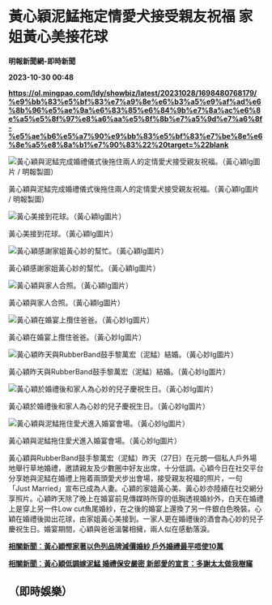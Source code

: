 # 黃心穎泥鯭拖定情愛犬接受親友祝福 家姐黃心美接花球
**明報新聞網-即時新聞**

**2023-10-30 00:48**

**https://ol.mingpao.com/ldy/showbiz/latest/20231028/1698480768179/%e9%bb%83%e5%bf%83%e7%a9%8e%e6%b3%a5%e9%af%ad%e6%8b%96%e5%ae%9a%e6%83%85%e6%84%9b%e7%8a%ac%e6%8e%a5%e5%8f%97%e8%a6%aa%e5%8f%8b%e7%a5%9d%e7%a6%8f-%e5%ae%b6%e5%a7%90%e9%bb%83%e5%bf%83%e7%be%8e%e6%8e%a5%e8%8a%b1%e7%90%83%22%20target=%22blank**

![黃心穎與泥鯭完成婚禮儀式後拖住兩人的定情愛犬接受親友祝福。（黃心穎Ig圖片 / 明報製圖）](https://fs.mingpao.com/ldy/20231028/s00009/9682a8ce04b3b63844b8f26353f44fe9.jpg)

黃心穎與泥鯭完成婚禮儀式後拖住兩人的定情愛犬接受親友祝福。（黃心穎Ig圖片 / 明報製圖）

![黃心美接到花球。（黃心穎Ig圖片）](https://fs.mingpao.com/ldy/20231028/s00009/96834058d1a3f4c18d487d49cc0bcdf7.jpg)

黃心美接到花球。（黃心穎Ig圖片）

![黃心穎感謝家姐黃心妙的幫忙。（黃心穎Ig圖片）](https://fs.mingpao.com/ldy/20231028/s00009/9682dc87df780ef4924b11fd43494d03.jpg)

黃心穎感謝家姐黃心妙的幫忙。（黃心穎Ig圖片）

![黃心穎與家人合照。（黃心穎Ig圖片）](https://fs.mingpao.com/ldy/20231028/s00009/96830d62b91898b407df3d08c2aa6bd6.jpg)

黃心穎與家人合照。（黃心穎Ig圖片）

![黃心穎在婚宴上攬住爸爸。（黃心妙Ig圖片）](https://fs.mingpao.com/ldy/20231028/s00009/9682f63ccb1c7dfa33c38a9a5d5f4248.jpg)

黃心穎在婚宴上攬住爸爸。（黃心妙Ig圖片）

![黃心穎昨天與RubberBand鼓手黎萬宏（泥鯭）結婚。（黃心妙Ig圖片）](https://fs.mingpao.com/ldy/20231028/s00009/96836533f787fb52e6727d0dccc4622e.jpg)

黃心穎昨天與RubberBand鼓手黎萬宏（泥鯭）結婚。（黃心妙Ig圖片）

![黃心穎於婚禮後和家人為心妙的兒子慶祝生日。（黃心妙Ig圖片）](https://fs.mingpao.com/ldy/20231028/s00009/9682b47898512ef77b21f25458a183b4.jpg)

黃心穎於婚禮後和家人為心妙的兒子慶祝生日。（黃心妙Ig圖片）

![黃心穎與泥鯭拖住愛犬進入婚宴會場。（黃心妙Ig圖片）](https://fs.mingpao.com/ldy/20231028/s00009/968325dbb99201e6c5052986be2fb7a7.jpg)

黃心穎與泥鯭拖住愛犬進入婚宴會場。（黃心妙Ig圖片）

黃心穎與RubberBand鼓手黎萬宏（泥鯭）昨天（27日）在元朗一個私人戶外場地舉行草地婚禮，邀請親友及少數圈中好友出席，十分低調。心穎今日在社交平台分享她與泥鯭在婚禮上拖着兩頭愛犬步出會場，接受親友祝福的照片，一句「Just Married」宣布已成為人妻。心穎的家姐黃心美、黃心妙亦陸續在社交網分享照片。心穎昨天除了晚上在婚宴前見傳媒時所穿的低胸透視婚紗外，白天在婚禮上是穿上另一件Low cut魚尾婚紗，在之後的婚宴上還換了另一件銀白色晚裝。心穎在婚禮後拋出花球，由家姐黃心美接到。一家人更在婚禮後的酒會為心妙的兒子慶祝生日。婚宴期間，心穎與爸爸溫馨相擁，兩人似在感動落淚。

[**相關新聞︰黃心穎慳家著以色列品牌減價婚紗 戶外婚禮最平唔使10萬**](https://ol.mingpao.com/ldy/showbiz/latest/20231028/1698472927324/%e9%bb%83%e5%bf%83%e7%a9%8e%e6%85%b3%e5%ae%b6%e8%91%97%e4%bb%a5%e8%89%b2%e5%88%97%e5%93%81%e7%89%8c%e6%b8%9b%e5%83%b9%e5%a9%9a%e7%b4%97-%e6%88%b6%e5%a4%96%e5%a9%9a%e7%a6%ae%e6%9c%80%e5%b9%b3%e5%94%94%e4%bd%bf10%e8%90%ac)

[**相關新聞︰黃心穎低調嫁泥鯭 婚禮保安嚴密 新郎愛的宣言：多謝太太做我樹窿**](https://ol.mingpao.com/ldy/showbiz/news/20231028/1698427666021/%e9%bb%83%e5%bf%83%e7%a9%8e%e4%bd%8e%e8%aa%bf%e5%ab%81%e6%b3%a5%e9%af%ad-%e5%a9%9a%e7%a6%ae%e4%bf%9d%e5%ae%89%e5%9a%b4%e5%af%86-%e6%96%b0%e9%83%8e%e6%84%9b%e7%9a%84%e5%ae%a3%e8%a8%80-%e5%a4%9a%e8%ac%9d%e5%a4%aa%e5%a4%aa%e5%81%9a%e6%88%91%e6%a8%b9%e7%aa%bf)

（即時娛樂）
------